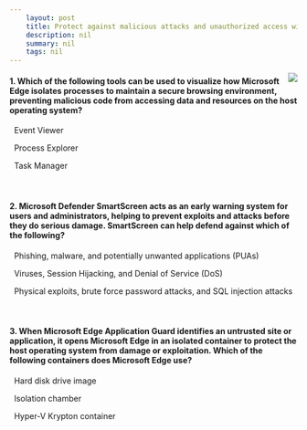 ```yaml
---
    layout: post
    title: Protect against malicious attacks and unauthorized access with Microsoft Edge 
    description: nil
    summary: nil
    tags: nil
---
```



 <a target="_blank" href="https://docs.microsoft.com/en-us/learn/modules/protect-against-malicious-attacks-unauthorized-access-with-microsoft-edge/6-knowledge-check/"><i class="fas fa-external-link-alt"></i> </a>
 <img align="right" src="https://docs.microsoft.com/en-us/learn/achievements/protect-against-malicious-attacks-and-unauthorized-access-with-microsoft-edge.svg">
####  1. Which of the following tools can be used to visualize how Microsoft Edge isolates processes to maintain a secure browsing environment, preventing malicious code from accessing data and resources on the host operating system?


<i class='far fa-square'></i> &nbsp;&nbsp;Event Viewer

<i class='fas fa-check-square' style='color: Dodgerblue;'></i> &nbsp;&nbsp;Process Explorer

<i class='far fa-square'></i> &nbsp;&nbsp;Task Manager
<br />
<br />
<br />

####  2. Microsoft Defender SmartScreen acts as an early warning system for users and administrators, helping to prevent exploits and attacks before they do serious damage.  SmartScreen can help defend against which of the following?


<i class='fas fa-check-square' style='color: Dodgerblue;'></i> &nbsp;&nbsp;Phishing, malware, and potentially unwanted applications (PUAs)

<i class='far fa-square'></i> &nbsp;&nbsp;Viruses, Session Hijacking, and Denial of Service (DoS)

<i class='far fa-square'></i> &nbsp;&nbsp;Physical exploits, brute force password attacks, and SQL injection attacks
<br />
<br />
<br />

####  3. When Microsoft Edge Application Guard identifies an untrusted site or application, it opens Microsoft Edge in an isolated container to protect the host operating system from damage or exploitation.  Which of the following containers does Microsoft Edge use?


<i class='far fa-square'></i> &nbsp;&nbsp;Hard disk drive image

<i class='far fa-square'></i> &nbsp;&nbsp;Isolation chamber

<i class='fas fa-check-square' style='color: Dodgerblue;'></i> &nbsp;&nbsp;Hyper-V Krypton container
<br />
<br />
<br />
